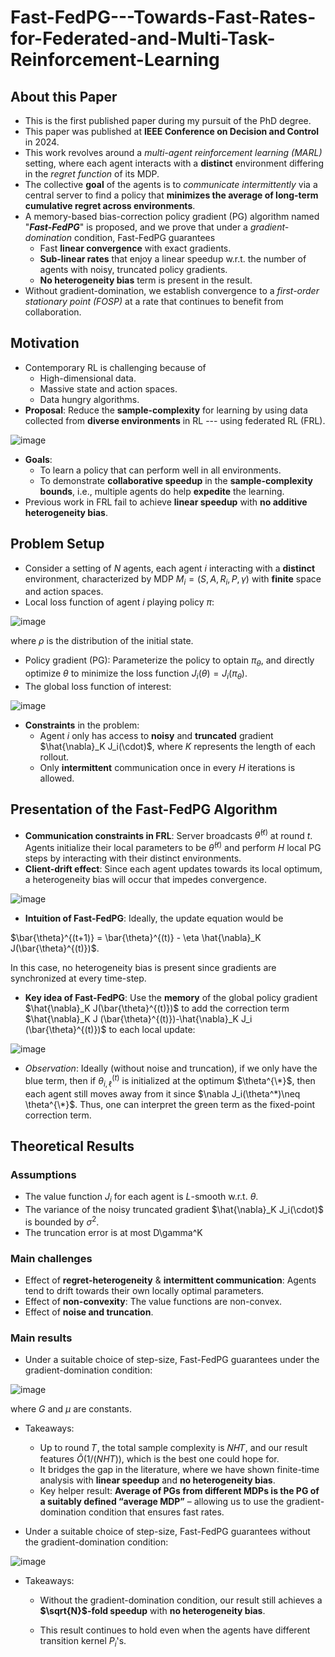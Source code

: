 # Fast-FedPG---Towards-Fast-Rates-for-Federated-and-Multi-Task-Reinforcement-Learning
## About this Paper
- This is the first published paper during my pursuit of the PhD degree.
- This paper was published at **IEEE Conference on Decision and Control** in 2024.
- This work revolves around a _multi-agent reinforcement learning (MARL)_ setting, where each agent interacts with a **distinct** environment differing in the _regret function_ of its MDP.
- The collective **goal** of the agents is to _communicate intermittently_ via a central server to find a policy that **minimizes the average of long-term cumulative regret across environments**.
- A memory-based bias-correction policy gradient (PG) algorithm named "**_Fast-FedPG_**" is proposed, and we prove that under a _gradient-domination_ condition, Fast-FedPG guarantees
  - Fast **linear convergence** with exact gradients.
  - **Sub-linear rates** that enjoy a linear speedup w.r.t. the number of agents with noisy, truncated policy gradients.
  - **No heterogeneity bias** term is present in the result.
- Without gradient-domination, we establish convergence to a _first-order stationary point (FOSP)_ at a rate that continues to benefit from collaboration.
## Motivation
- Contemporary RL is challenging because of
  - High-dimensional data.
  - Massive state and action spaces.
  - Data hungry algorithms.
- **Proposal**: Reduce the **sample-complexity** for learning by using data collected from **diverse environments** in RL --- using federated RL (FRL).

![image](https://github.com/user-attachments/assets/dce81a33-a6e8-4157-b291-586bf7ae3f21)

- **Goals**:
  - To learn a policy that can perform well in all environments.
  - To demonstrate **collaborative speedup** in the **sample-complexity bounds**, i.e., multiple agents do help **expedite** the learning.
- Previous work in FRL fail to achieve **linear speedup** with **no additive heterogeneity bias**.
## Problem Setup
- Consider a setting of $N$ agents, each agent $i$ interacting with a **distinct** environment, characterized by MDP $M_i=(S,A,R_i,P,\gamma)$ with **finite** space and action spaces.
- Local loss function of agent $i$ playing policy $\pi$:

![image](https://github.com/user-attachments/assets/98f7fa66-77de-437a-9239-110545142ae0)

where $\rho$ is the distribution of the initial state.
- Policy gradient (PG): Parameterize the policy to optain $\pi_\theta$, and directly optimize $\theta$ to minimize the loss function $J_i(\theta)=J_i(\pi_\theta)$.
- The global loss function of interest:

![image](https://github.com/user-attachments/assets/2c98e698-04f4-4673-87c0-1a64bff5bbdd)

- **Constraints** in the problem:
  - Agent $i$ only has access to **noisy** and **truncated** gradient $\hat{\nabla}_K J_i(\cdot)$, where $K$ represents the length of each rollout.
  - Only **intermittent** communication once in every $H$ iterations is allowed.
## Presentation of the Fast-FedPG Algorithm
- **Communication constraints in FRL**: Server broadcasts $\bar{\theta}^{(t)}$ at round $t$. Agents initialize their local parameters to be $\bar{\theta}^{(t)}$ and perform $H$ local PG steps by interacting with their distinct environments.
- **Client-drift effect**: Since each agent updates towards its local optimum, a heterogeneity bias will occur that impedes convergence.

![image](https://github.com/user-attachments/assets/8cb66b3f-50d8-4d59-8a6a-d7680ed88a56)

- **Intuition of Fast-FedPG**: Ideally, the update equation would be

$\bar{\theta}^{(t+1)} = \bar{\theta}^{(t)} - \eta \hat{\nabla}_K J(\bar{\theta}^{(t)})$.

In this case, no heterogeneity bias is present since gradients are synchronized at every time-step.

- **Key idea of Fast-FedPG**: Use the **memory** of the global policy gradient $\hat{\nabla}_K J(\bar{\theta}^{(t)})$ to add the correction term $\hat{\nabla}_K J (\bar{\theta}^{(t)})-\hat{\nabla}_K J_i (\bar{\theta}^{(t)})$ to each local update:

![image](https://github.com/user-attachments/assets/051e46a7-684e-4f01-81e2-b0f8a2abb5a0)

  - _Observation_: Ideally (without noise and truncation), if we only have the blue term, then if $\theta_{i,\ell}^{(t)}$ is initialized at the optimum $\theta^{\*}$, then each agent still moves away from it since $\nabla J_i(\theta^*)\neq \theta^{\*}$. Thus, one can interpret the green term as the fixed-point correction term.
## Theoretical Results
### Assumptions
- The value function $J_i$ for each agent is $L$-smooth w.r.t. $\theta$.
- The variance of the noisy truncated gradient $\hat{\nabla}_K J_i(\cdot)$ is bounded by $\sigma^2$.
- The truncation error is at most D\gamma^K
### Main challenges
- Effect of **regret-heterogeneity** & **intermittent communication**: Agents tend to drift towards their own locally optimal parameters.
- Effect of **non-convexity**: The value functions are non-convex.
- Effect of **noise and truncation**.
### Main results
- Under a suitable choice of step-size, Fast-FedPG guarantees under the gradient-domination condition:

![image](https://github.com/user-attachments/assets/22ad1df0-6ebe-4963-a1b5-45cfeb47874f)

where $G$ and $\mu$ are constants.

- Takeaways:
  * Up to round 𝑇, the total sample complexity is 𝑁𝐻𝑇, and our result features $\tilde{O}(1/(NHT))$, which is the best one could hope for.
  * It bridges the gap in the literature, where we have shown finite-time analysis with **linear speedup** and **no heterogeneity bias**.
  * Key helper result: **Average of PGs from different MDPs is the PG of a suitably defined “average MDP”** – allowing us to use the gradient-domination condition that ensures fast rates.

- Under a suitable choice of step-size, Fast-FedPG guarantees without the gradient-domination condition:

![image](https://github.com/user-attachments/assets/b7e7e60f-1503-46d0-9426-c939192c4bde)

- Takeaways:
  - Without the gradient-domination condition, our result still achieves a **$\sqrt{N}$-fold speedup** with **no heterogeneity bias**.

  - This result continues to hold even when the agents have different transition kernel $P_i$'s.


